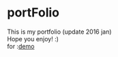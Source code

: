 # portFolio
This is my portfolio (update 2016 jan) <br>
Hope you enjoy! :) <br>
for :<a href="http://richagithub.github.io/portFolio/" target="_blank">demo</a>

